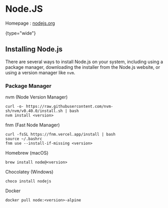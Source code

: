 # Node.JS

Homepage
: [nodejs.org](https://nodejs.org)

{type="wide"}

## Installing Node.js

There are several ways to install Node.js on your system, including using a package manager, downloading the installer from the Node.js website, or using a version manager like `nvm`.

### Package Manager

<tabs>
<tab title="nvm">

nvm (Node Version Manager)

```Console
curl -o- https://raw.githubusercontent.com/nvm-sh/nvm/v0.40.0/install.sh | bash
nvm install <version>
```

</tab>
<tab title="fnm">

fnm (Fast Node Manager)

```Console
curl -fsSL https://fnm.vercel.app/install | bash
source ~/.bashrc
fnm use --install-if-missing <version>
```

</tab>
<tab title="Brew">

Homebrew (macOS)

```Console
brew install node@<version>
```

</tab>
<tab title="Chocolatey">

Chocolatey (Windows)

```Console
choco install nodejs
```

</tab>
<tab title="Docker">

Docker

```Console
docker pull node:<version>-alpine
```

</tab>
</tabs>